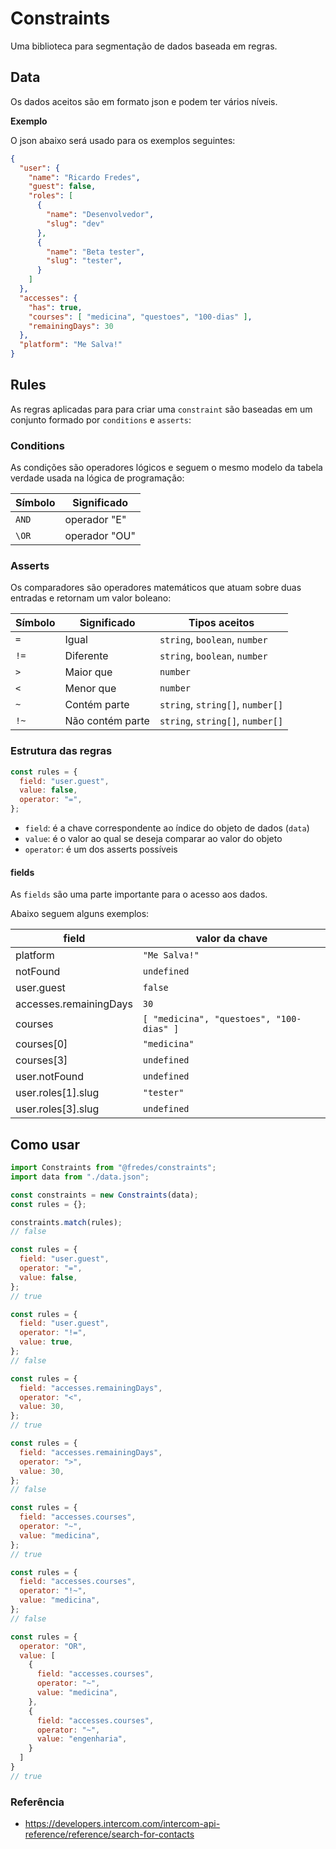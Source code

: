 # Constraints
Uma biblioteca para segmentação de dados baseada em regras.

## Data

Os dados aceitos são em formato json e podem ter vários níveis.

**Exemplo**

O json abaixo será usado para os exemplos seguintes:

```json
{
  "user": {
    "name": "Ricardo Fredes",
    "guest": false,
    "roles": [
      {
        "name": "Desenvolvedor",
        "slug": "dev"
      },
      {
        "name": "Beta tester",
        "slug": "tester",
      }
    ]
  },
  "accesses": {
    "has": true,
    "courses": [ "medicina", "questoes", "100-dias" ],
    "remainingDays": 30
  },
  "platform": "Me Salva!"
}
```

## Rules

As regras aplicadas para para criar uma `constraint` são baseadas em um conjunto formado por `conditions` e `asserts`:

### Conditions

As condições são operadores lógicos e seguem o mesmo modelo da tabela verdade usada na lógica de programação:

| Símbolo | Significado |
|---------|-------------|
| `AND`   | operador "E"
| `\OR`   | operador "OU"

### Asserts

Os comparadores são operadores matemáticos que atuam sobre duas entradas e retornam um valor boleano:

| Símbolo | Significado      | Tipos aceitos |
|---------|------------------| --------------|
| `=`     | Igual            | `string`, `boolean`, `number`
| `!=`    | Diferente        | `string`, `boolean`, `number`
| `>`     | Maior que        | `number`
| `<`     | Menor que        | `number`
| `~`     | Contém parte     | `string`, `string[]`, `number[]`
| `!~`    | Não contém parte | `string`, `string[]`, `number[]`

### Estrutura das regras

```js
const rules = {
  field: "user.guest",
  value: false,
  operator: "=",
};
```

- `field`: é a chave correspondente ao índice do objeto de dados (`data`)
- `value`: é o valor ao qual se deseja comparar ao valor do objeto
- `operator`: é um dos asserts possíveis

#### fields
As `fields` são uma parte importante para o acesso aos dados.

Abaixo seguem alguns exemplos:

| field | valor da chave   |
| ---------- | --------- |
| platform   | `"Me Salva!"`
| notFound   | `undefined`
| user.guest | `false`
| accesses.remainingDays | `30`
| courses    | `[ "medicina", "questoes", "100-dias" ]`
| courses[0] | `"medicina"`
| courses[3] | `undefined`
| user.notFound | `undefined`
| user.roles[1].slug | `"tester"`
| user.roles[3].slug | `undefined`

## Como usar

```js
import Constraints from "@fredes/constraints";
import data from "./data.json";

const constraints = new Constraints(data);
const rules = {};

constraints.match(rules);
// false
```

```js
const rules = {
  field: "user.guest",
  operator: "=",
  value: false,
};
// true
```

```js
const rules = {
  field: "user.guest",
  operator: "!=",
  value: true,
};
// false
```

```js
const rules = {
  field: "accesses.remainingDays",
  operator: "<",
  value: 30,
};
// true
```

```js
const rules = {
  field: "accesses.remainingDays",
  operator: ">",
  value: 30,
};
// false
```

```js
const rules = {
  field: "accesses.courses",
  operator: "~",
  value: "medicina",
};
// true
```

```js
const rules = {
  field: "accesses.courses",
  operator: "!~",
  value: "medicina",
};
// false
```

```js
const rules = {
  operator: "OR",
  value: [
    {
      field: "accesses.courses",
      operator: "~",
      value: "medicina",
    },
    {
      field: "accesses.courses",
      operator: "~",
      value: "engenharia",
    }
  ]
}
// true
```

### Referência
- https://developers.intercom.com/intercom-api-reference/reference/search-for-contacts

